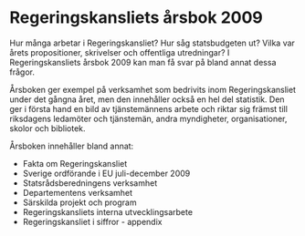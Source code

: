 # Regeringskansliets årsbok 2009

Hur många arbetar i Regeringskansliet? Hur såg statsbudgeten ut? Vilka var årets propositioner, skrivelser och offentliga utredningar? I Regeringskansliets årsbok 2009 kan man få svar på bland annat dessa frågor.

Årsboken ger exempel på verksamhet som bedrivits inom Regeringskansliet under det gångna året, men den innehåller också en hel del statistik. Den ger i första hand en bild av tjänstemännens arbete och riktar sig främst till riksdagens ledamöter och tjänstemän, andra myndigheter, organisationer, skolor och bibliotek.

Årsboken innehåller bland annat:

* Fakta om Regeringskansliet
* Sverige ordförande i EU juli-december 2009
* Statsrådsberedningens verksamhet
* Departementens verksamhet
* Särskilda projekt och program
* Regeringskansliets interna utvecklingsarbete
* Regeringskansliet i siffror - appendix
